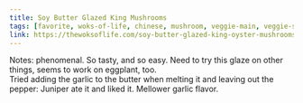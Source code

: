 ```yaml
---
title: Soy Butter Glazed King Mushrooms
tags: [favorite, woks-of-life, chinese, mushroom, veggie-main, veggie-side, side, dinner]
link: https://thewoksoflife.com/soy-butter-glazed-king-oyster-mushrooms/#recipe
---
```

Notes: phenomenal. So tasty, and so easy. Need to try this glaze on other things, seems to work on eggplant, too.  
Tried adding the garlic to the butter when melting it and leaving out the pepper: Juniper ate it and liked it. Mellower garlic flavor.

